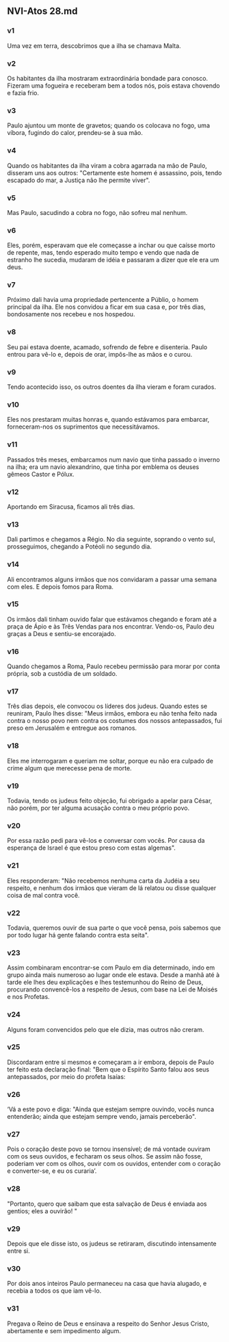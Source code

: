 ## NVI-Atos 28.md
### v1
 Uma vez em terra, descobrimos que a ilha se chamava Malta.
### v2
 Os habitantes da ilha mostraram extraordinária bondade para conosco. Fizeram uma fogueira e receberam bem a todos nós, pois estava chovendo e fazia frio.
### v3
 Paulo ajuntou um monte de gravetos; quando os colocava no fogo, uma víbora, fugindo do calor, prendeu-se à sua mão.
### v4
 Quando os habitantes da ilha viram a cobra agarrada na mão de Paulo, disseram uns aos outros: "Certamente este homem é assassino, pois, tendo escapado do mar, a Justiça não lhe permite viver".
### v5
 Mas Paulo, sacudindo a cobra no fogo, não sofreu mal nenhum.
### v6
 Eles, porém, esperavam que ele começasse a inchar ou que caísse morto de repente, mas, tendo esperado muito tempo e vendo que nada de estranho lhe sucedia, mudaram de idéia e passaram a dizer que ele era um deus.
### v7
 Próximo dali havia uma propriedade pertencente a Públio, o homem principal da ilha. Ele nos convidou a ficar em sua casa e, por três dias, bondosamente nos recebeu e nos hospedou.
### v8
 Seu pai estava doente, acamado, sofrendo de febre e disenteria. Paulo entrou para vê-lo e, depois de orar, impôs-lhe as mãos e o curou.
### v9
 Tendo acontecido isso, os outros doentes da ilha vieram e foram curados.
### v10
 Eles nos prestaram muitas honras e, quando estávamos para embarcar, forneceram-nos os suprimentos que necessitávamos.
### v11
 Passados três meses, embarcamos num navio que tinha passado o inverno na ilha; era um navio alexandrino, que tinha por emblema os deuses gêmeos Castor e Pólux.
### v12
 Aportando em Siracusa, ficamos ali três dias.
### v13
 Dali partimos e chegamos a Régio. No dia seguinte, soprando o vento sul, prosseguimos, chegando a Potéoli no segundo dia.
### v14
 Ali encontramos alguns irmãos que nos convidaram a passar uma semana com eles. E depois fomos para Roma.
### v15
 Os irmãos dali tinham ouvido falar que estávamos chegando e foram até a praça de Ápio e às Três Vendas para nos encontrar. Vendo-os, Paulo deu graças a Deus e sentiu-se encorajado.
### v16
 Quando chegamos a Roma, Paulo recebeu permissão para morar por conta própria, sob a custódia de um soldado.
### v17
 Três dias depois, ele convocou os líderes dos judeus. Quando estes se reuniram, Paulo lhes disse: "Meus irmãos, embora eu não tenha feito nada contra o nosso povo nem contra os costumes dos nossos antepassados, fui preso em Jerusalém e entregue aos romanos.
### v18
 Eles me interrogaram e queriam me soltar, porque eu não era culpado de crime algum que merecesse pena de morte.
### v19
 Todavia, tendo os judeus feito objeção, fui obrigado a apelar para César, não porém, por ter alguma acusação contra o meu próprio povo.
### v20
 Por essa razão pedi para vê-los e conversar com vocês. Por causa da esperança de Israel é que estou preso com estas algemas".
### v21
 Eles responderam: "Não recebemos nenhuma carta da Judéia a seu respeito, e nenhum dos irmãos que vieram de lá relatou ou disse qualquer coisa de mal contra você.
### v22
 Todavia, queremos ouvir de sua parte o que você pensa, pois sabemos que por todo lugar há gente falando contra esta seita".
### v23
 Assim combinaram encontrar-se com Paulo em dia determinado, indo em grupo ainda mais numeroso ao lugar onde ele estava. Desde a manhã até à tarde ele lhes deu explicações e lhes testemunhou do Reino de Deus, procurando convencê-los a respeito de Jesus, com base na Lei de Moisés e nos Profetas.
### v24
 Alguns foram convencidos pelo que ele dizia, mas outros não creram.
### v25
 Discordaram entre si mesmos e começaram a ir embora, depois de Paulo ter feito esta declaração final: "Bem que o Espírito Santo falou aos seus antepassados, por meio do profeta Isaías:
### v26
 ‘Vá a este povo e diga: "Ainda que estejam sempre ouvindo, vocês nunca entenderão; ainda que estejam sempre vendo, jamais perceberão".
### v27
 Pois o coração deste povo se tornou insensível; de má vontade ouviram com os seus ouvidos, e fecharam os seus olhos. Se assim não fosse, poderiam ver com os olhos, ouvir com os ouvidos, entender com o coração e converter-se, e eu os curaria’.
### v28
 "Portanto, quero que saibam que esta salvação de Deus é enviada aos gentios; eles a ouvirão! "
### v29
 Depois que ele disse isto, os judeus se retiraram, discutindo intensamente entre si.
### v30
 Por dois anos inteiros Paulo permaneceu na casa que havia alugado, e recebia a todos os que iam vê-lo.
### v31
 Pregava o Reino de Deus e ensinava a respeito do Senhor Jesus Cristo, abertamente e sem impedimento algum.
